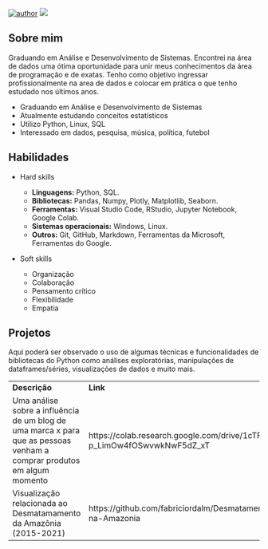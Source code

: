 [![author](https://img.shields.io/badge/author-fabriciordalm-red.svg)](https://github.com/fabriciordalm) ![](https://img.shields.io/badge/python-3.8+-blue.svg)

## Sobre mim
Graduando em Análise e Desenvolvimento de Sistemas. Encontrei na área de dados uma ótima oportunidade para unir meus conhecimentos da área de programação e de exatas. Tenho como objetivo ingressar profissionalmente na area de dados e colocar em prática o que tenho estudado nos últimos anos. 

   - Graduando em Análise e Desenvolvimento de Sistemas
   - Atualmente estudando conceitos estatísticos
   - Utilizo Python, Linux, SQL
   - Interessado em dados, pesquisa, música, política, futebol

## Habilidades

- Hard skills
    - **Linguagens:** Python, SQL.
    - **Bibliotecas:** Pandas, Numpy, Plotly, Matplotlib, Seaborn.
    - **Ferramentas:** Visual Studio Code, RStudio, Jupyter Notebook, Google Colab.
    - **Sistemas operacionais:** Windows, Linux.
    - **Outros:** Git, GitHub, Markdown, Ferramentas da Microsoft, Ferramentas do Google.
  
- Soft skills
     - Organização
     - Colaboração
     - Pensamento crítico
     - Flexibilidade
     - Empatia

## Projetos
Aqui poderá ser observado o uso de algumas técnicas e funcionalidades de bibliotecas do Python como análises exploratórias, manipulações de dataframes/séries, visualizações de dados e muito mais.
   <br/>
   <table align="center">
    <tr><td><b>Descrição</a></td><td><b>Link</a></td></tr>
  <tr><td>Uma análise sobre a influência de um blog de uma marca x para que as pessoas venham a comprar produtos em algum momento</a></td><td>https://colab.research.google.com/drive/1cTFUItL-p_LimOw4fOSwvwkNwF5dZ_xT</a></td></tr/>
  <tr><td>Visualização relacionada ao Desmatamamento da Amazônia (2015-2021)</a></td><td>https://github.com/fabriciordalm/Desmatamento-na-Amazonia</a></td></tr/>
   </table>
   <br/> 

<!-- --- -->

